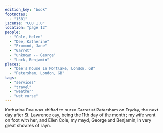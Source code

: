 ```yaml
---
edition_key: "book"
footnotes:
  - "1581"
license: "CC0 1.0"
location: "page 12"
people:
  - "Cole, Helen"
  - "Dee, Katherine"
  - "Fromond, Jane"
  - "Garret"
  - "unknown -- George"
  - "Lock, Benjamin"
places:
  - "Dee's house in Mortlake, London, GB"
  - "Petersham, London, GB"
tags:
  - "services"
  - "travel"
  - "weather"
  - "wet nurse"
---
```

Katharine
Dee was shifted to nurse Garret at Petersham on Fryday, the
next day after St. Lawrence day, being the 11th day of the month ;
my wife went on foot with her, and Ellen Cole, my mayd,
George and Benjamin, in very great showres of rayn.
